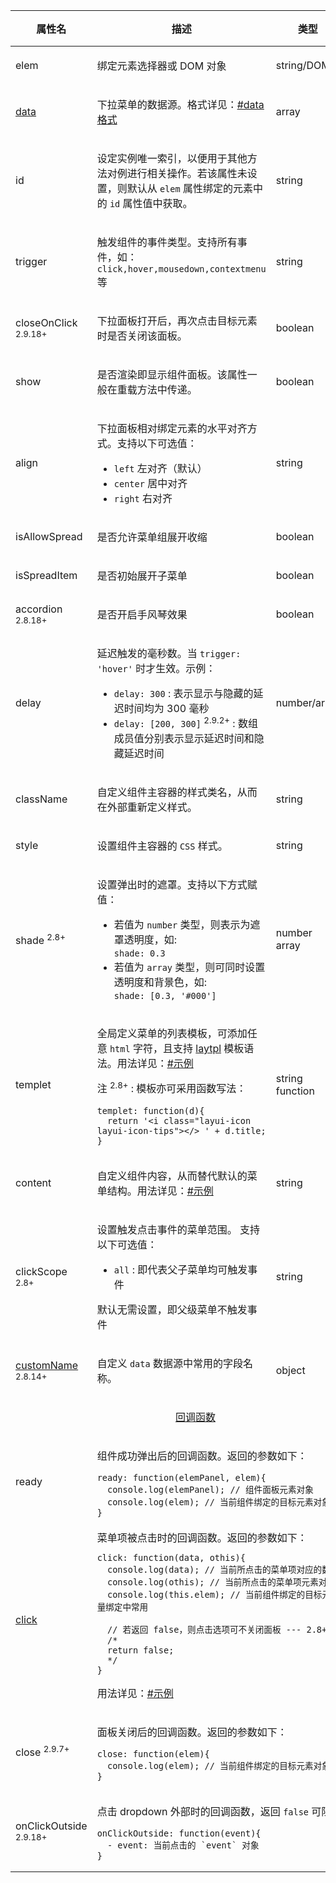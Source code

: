 <table class="layui-table">
  <colgroup>
    <col width="150">
    <col>
    <col width="100">
    <col width="100">
  </colgroup>
  <thead>
    <tr>
      <th>属性名</th>
      <th>描述</th>
      <th>类型</th>
      <th>默认值</th>
    </tr> 
  </thead>
  <tbody>
    <tr>
<td>elem</td>
<td>
  
绑定元素选择器或 DOM 对象

</td>
<td>string/DOM</td>
<td>-</td>
    </tr>
    <tr>
<td>

[data](#options.data)

</td>
<td>
  
下拉菜单的数据源。格式详见：[#data 格式](#options.data)

</td>
<td>array</td>
<td>-</td>
    </tr>
    <tr>
      <td>id</td>
<td>
  
设定实例唯一索引，以便用于其他方法对例进行相关操作。若该属性未设置，则默认从 `elem` 属性绑定的元素中的 `id` 属性值中获取。

</td>
<td>string</td>
<td>-</td>
    </tr>
    <tr>
<td>trigger</td>
<td>
  
触发组件的事件类型。支持所有事件，如： `click,hover,mousedown,contextmenu` 等

</td>
<td>string</td>
<td>

`click`

</td>
    </tr>
    <tr>
<td>closeOnClick <sup>2.9.18+</sup></td>
<td>
  
下拉面板打开后，再次点击目标元素时是否关闭该面板。

</td>
<td>boolean</td>
<td>

`false`

</td>
    </tr>
    <tr>
<td>show</td>
<td>
  
是否渲染即显示组件面板。该属性一般在重载方法中传递。

</td>
<td>boolean</td>
<td>

`false`

</td>
    </tr>
    <tr>
<td>align</td>
<td>
  
下拉面板相对绑定元素的水平对齐方式。支持以下可选值：

- `left` 左对齐（默认）
- `center` 居中对齐
- `right` 右对齐

</td>
<td>string</td>
<td>

`left`

</td>
    </tr>
    <tr>
<td>isAllowSpread</td>
<td>
  
是否允许菜单组展开收缩

</td>
<td>boolean</td>
<td>

`true`

</td>
    </tr>
    <tr>
<td>isSpreadItem</td>
<td>
  
是否初始展开子菜单

</td>
<td>boolean</td>
<td>

`true`

</td>
    </tr>
    <tr>
<td>accordion <sup>2.8.18+</sup></td>
<td>
  
是否开启手风琴效果

</td>
<td>boolean</td>
<td>

`false`

</td>
    </tr>
    <tr>
<td>delay</td>
<td>
  
延迟触发的毫秒数。当 `trigger: 'hover'` 时才生效。示例：

- `delay: 300` : 表示显示与隐藏的延迟时间均为 300 毫秒
- `delay: [200, 300]` <sup>2.9.2+</sup> : 数组成员值分别表示显示延迟时间和隐藏延迟时间

</td>
<td>number/array</td>
<td>

`[200, 300]`

</td>
    </tr>
    <tr>
<td>className</td>
<td>
  
自定义组件主容器的样式类名，从而在外部重新定义样式。

</td>
<td>string</td>
<td>-</td>
    </tr>
    <tr>
<td>style</td>
<td>
  
设置组件主容器的 `CSS` 样式。

</td>
<td>string</td>
<td>-</td>
    </tr>
    <tr>
<td>shade <sup>2.8+</sup></td>
<td>
  
设置弹出时的遮罩。支持以下方式赋值：

- 若值为 `number` 类型，则表示为遮罩透明度，如:
  <br>`shade: 0.3`
- 若值为 `array` 类型，则可同时设置透明度和背景色，如:
  <br>`shade: [0.3, '#000']`

</td>
<td>number<br>array</td>
<td>

`0`

</td>
    </tr>
    <tr>
<td>templet</td>
<td>
  
全局定义菜单的列表模板，可添加任意 `html` 字符，且支持 [laytpl](../laytpl/) 模板语法。用法详见：[#示例](#demo-complex)

注 <sup>2.8+</sup> : 模板亦可采用函数写法：

```
templet: function(d){
  return '<i class="layui-icon layui-icon-tips"></> ' + d.title;
}
```

</td>
<td>string<br>function</td>
<td>-</td>
    </tr>
    <tr>
<td>content</td>
<td>
  
  自定义组件内容，从而替代默认的菜单结构。用法详见：[#示例](#demo-content)

</td>
<td>string</td>
<td>-</td>
    </tr>
    <tr>
<td>clickScope <sup>2.8+</sup></td>
<td>
  
设置触发点击事件的菜单范围。 支持以下可选值：

- `all` : 即代表父子菜单均可触发事件

默认无需设置，即父级菜单不触发事件

</td>
<td>string</td>
<td>-</td>
    </tr>
    <tr>
<td>

[customName](#options.customName) <sup>2.8.14+</sup>

</td>
<td>

自定义 `data` 数据源中常用的字段名称。

</td>
<td>object</td>
<td>-</td>
    </tr>
    <tr>
<td colspan="4" style="text-align: center"> 


<div id="options.callback" lay-pid="options" class="ws-anchor">

[回调函数](#options.callback)

</div>

</td>
    </tr>
    <tr>
<td>ready</td>
<td colspan="3">
  
组件成功弹出后的回调函数。返回的参数如下：

```
ready: function(elemPanel, elem){
  console.log(elemPanel); // 组件面板元素对象
  console.log(elem); // 当前组件绑定的目标元素对象
}   
```

</td>
    </tr>
    <tr>
<td>
  
[click](#options.click)

</td>
<td colspan="3">
  
<div id="options.click" lay-pid="options" class="ws-anchor">
菜单项被点击时的回调函数。返回的参数如下：
</div>

```
click: function(data, othis){
  console.log(data); // 当前所点击的菜单项对应的数据
  console.log(othis); // 当前所点击的菜单项元素对象
  console.log(this.elem); // 当前组件绑定的目标元素对象，批量绑定中常用
  
  // 若返回 false，则点击选项可不关闭面板 --- 2.8+
  /*
  return false;
  */
}
```

用法详见：[#示例](#examples)

</td>
    </tr>
    <tr>
<td>close <sup>2.9.7+</sup></td>
<td colspan="3">
  
面板关闭后的回调函数。返回的参数如下：

```
close: function(elem){
  console.log(elem); // 当前组件绑定的目标元素对象
}   
```

</td>
    </tr>
    <tr>
<td>onClickOutside <sup>2.9.18+</sup></td>
<td colspan="3">
  
点击 dropdown 外部时的回调函数，返回 `false` 可阻止关闭。

```
onClickOutside: function(event){
  - event: 当前点击的 `event` 对象
}   
```

</td>
    </tr>
  </tbody>
</table>
